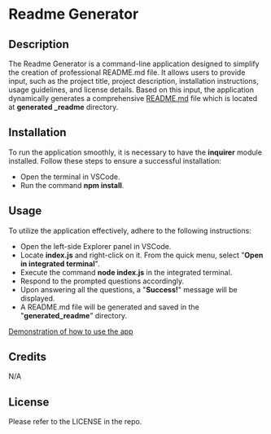 # Readme Generator

## Description

The Readme Generator is a command-line application designed to simplify the creation of professional README.md file. It allows users to provide input, such as the project title, project description, installation instructions, usage guidelines, and license details. Based on this input, the application dynamically generates a comprehensive [README.md](https://github.com/adriwg/readme-generator/tree/main/generated_readme) file which is located at <b>generated \_readme</b> directory.

## Installation

To run the application smoothly, it is necessary to have the <b>inquirer</b> module installed. Follow these steps to ensure a successful installation:

- Open the terminal in VSCode.
- Run the command <b>npm install</b>.

## Usage

To utilize the application effectively, adhere to the following instructions:

- Open the left-side Explorer panel in VSCode.
- Locate <b>index.js</b> and right-click on it. From the quick menu, select "<b>Open in integrated terminal</b>".
- Execute the command <b>node index.js</b> in the integrated terminal.
- Respond to the prompted questions accordingly.
- Upon answering all the questions, a "<b>Success!</b>" message will be displayed.
- A README.md file will be generated and saved in the "<b>generated_readme</b>" directory.

[Demonstration of how to use the app](https://drive.google.com/file/d/1X-crQ5JSo45F88b1wpBXm1uGPTAfyDdh/view?usp=share_link)

## Credits

N/A

## License

Please refer to the LICENSE in the repo.
